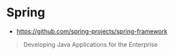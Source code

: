 # Spring

- <https://github.com/spring-projects/spring-framework>

> Developing Java Applications for the Enterprise
